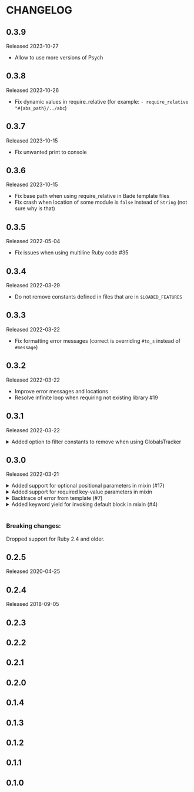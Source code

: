 # CHANGELOG

## **0.3.9**

Released 2023-10-27

- Allow to use more versions of Psych


## **0.3.8**

Released 2023-10-26

- Fix dynamic values in require_relative (for example: `- require_relative "#{abs_path}/../abc`)


## **0.3.7**

Released 2023-10-15

- Fix unwanted print to console


## **0.3.6**

Released 2023-10-15

- Fix base path when using require_relative in Bade template files
- Fix crash when location of some module is `false` instead of `String` (not sure why is that)


## **0.3.5**

Released 2022-05-04

- Fix issues when using multiline Ruby code #35


## **0.3.4**

Released 2022-03-29

- Do not remove constants defined in files that are in `$LOADED_FEATURES`

## **0.3.3**

Released 2022-03-22

- Fix formatting error messages (correct is overriding `#to_s` instead of `#message`)


## **0.3.2**

Released 2022-03-22

- Improve error messages and locations
- Resolve infinite loop when requiring not existing library #19


## **0.3.1**

Released 2022-03-22

<details>
<summary>Added option to filter constants to remove when using GlobalsTracker</summary>

```ruby
Bade::Runtime::GlobalsTracker.new(constants_location_prefixes: ['/Users/xyz/Projects/abc'])
```

</details>


## **0.3.0**

Released 2022-03-21

<details>
<summary>Added support for optional positional parameters in mixin (#17)</summary>

[#17](https://github.com/epuber-io/bade/issues/17)

```
mixin some_mixin(param = 1)
```

</details>


<details>
<summary>Added support for required key-value parameters in mixin</summary>
Example:

```
mixin some_mixin(param:)
```
</details>


<details>
<summary>Backtrace of error from template (#7)</summary>

[#7](https://github.com/epuber-io/bade/issues/7)

When some error is raised, it will return position of the error. Given this template:

```
mixin m()
  a
    - raise StandardError

+m
```

It will produce following error:

```
Exception raised during execution of mixin `m`: StandardError
template backtrace:
  template.bade:3:in `+m'
  template.bade:5:in `<top>'
```
</details>



<details>
<summary>Added keyword yield for invoking default block in mixin (#4)</summary>

Previous solution:
```
mixin first
  p.first
    - default_block.call

+first Some text
```

New solution:
```
mixin first
  p.first
    yield

+first Some text
```

Which produces:

```html
<p class="first">Some text</p>
```
</details>

<br/>

### **Breaking changes:**

Dropped support for Ruby 2.4 and older.


## **0.2.5**

Released 2020-04-25

## **0.2.4**

Released 2018-09-05

## **0.2.3**

## **0.2.2**

## **0.2.1**

## **0.2.0**

## **0.1.4**

## **0.1.3**

## **0.1.2**

## **0.1.1**

## **0.1.0**
